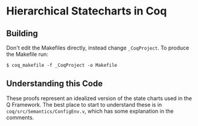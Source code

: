 # Hierarchical Statecharts in Coq

## Building

Don't edit the Makefiles directly, instead change `_CoqProject`.  To
produce the Makefile run:

```
$ coq_makefile -f _CoqProject -o Makefile
```

## Understanding this Code

These proofs represent an idealized version of the state charts used in
the Q Framework. The best place to start to understand these is in
`coq/src/Semantics/ConfigEnv.v`, which has some explanation in the
comments.
